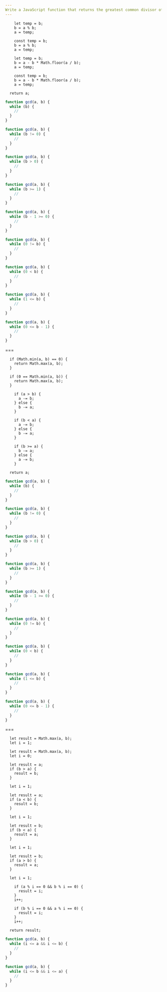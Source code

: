 ```yaml
---
Write a JavaScript function that returns the greatest common divisor of two numbers using a "while" loop.
---
```


```transformation
    let temp = b;
    b = a % b;
    a = temp;
```

```transformation
    const temp = b;
    b = a % b;
    a = temp;
```

```transformation
    let temp = b;
    b = a - b * Math.floor(a / b);
    a = temp;
```

```transformation
    const temp = b;
    b = a - b * Math.floor(a / b);
    a = temp;
```

```final
  return a;
```

```js
function gcd(a, b) {
  while (b) {
    //
  }
}
```

```js
function gcd(a, b) {
  while (b != 0) {
    //
  }
}
```

```js
function gcd(a, b) {
  while (b > 0) {
    //
  }
}
```

```js
function gcd(a, b) {
  while (b >= 1) {
    //
  }
}
```

```js
function gcd(a, b) {
  while (b - 1 >= 0) {
    //
  }
}
```

```js
function gcd(a, b) {
  while (0 != b) {
    //
  }
}
```

```js
function gcd(a, b) {
  while (0 < b) {
    //
  }
}
```

```js
function gcd(a, b) {
  while (1 <= b) {
    //
  }
}
```

```js
function gcd(a, b) {
  while (0 <= b - 1) {
    //
  }
}
```

===

```initial
  if (Math.min(a, b) == 0) {
    return Math.max(a, b);
  }
```

```initial
  if (0 == Math.min(a, b)) {
    return Math.max(a, b);
  }
```

```transformation
    if (a > b) {
      a -= b;
    } else {
      b -= a;
    }
```

```transformation
    if (b < a) {
      a -= b;
    } else {
      b -= a;
    }
```

```transformation
    if (b >= a) {
      b -= a;
    } else {
      a -= b;
    }
```

```final
  return a;
```

```js
function gcd(a, b) {
  while (b) {
    //
  }
}
```

```js
function gcd(a, b) {
  while (b != 0) {
    //
  }
}
```

```js
function gcd(a, b) {
  while (b > 0) {
    //
  }
}
```

```js
function gcd(a, b) {
  while (b >= 1) {
    //
  }
}
```

```js
function gcd(a, b) {
  while (b - 1 >= 0) {
    //
  }
}
```

```js
function gcd(a, b) {
  while (0 != b) {
    //
  }
}
```

```js
function gcd(a, b) {
  while (0 < b) {
    //
  }
}
```

```js
function gcd(a, b) {
  while (1 <= b) {
    //
  }
}
```

```js
function gcd(a, b) {
  while (0 <= b - 1) {
    //
  }
}
```

===

```initial
  let result = Math.max(a, b);
  let i = 1;
```

```initial
  let result = Math.max(a, b);
  let i = 0;
```

```initial
  let result = a;
  if (b > a) {
    result = b;
  }

  let i = 1;
```

```initial
  let result = a;
  if (a < b) {
    result = b;
  }

  let i = 1;
```

```initial
  let result = b;
  if (b < a) {
    result = a;
  }

  let i = 1;
```

```initial
  let result = b;
  if (a > b) {
    result = a;
  }

  let i = 1;
```

```transformation
    if (a % i == 0 && b % i == 0) {
      result = i;
    }
    i++;
```

```transformation
    if (b % i == 0 && a % i == 0) {
      result = i;
    }
    i++;
```

```final
  return result;
```

```js
function gcd(a, b) {
  while (i <= a && i <= b) {
    //
  }
}
```

```js
function gcd(a, b) {
  while (i <= b && i <= a) {
    //
  }
}
```

